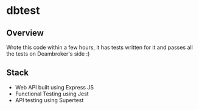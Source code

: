 # dbtest

## Overview
Wrote this code within a few hours, it has tests written for it and passes all the tests on Deambroker's side :)

## Stack

* Web API built using Express JS
* Functional Testing using Jest 
* API testing using Supertest 

